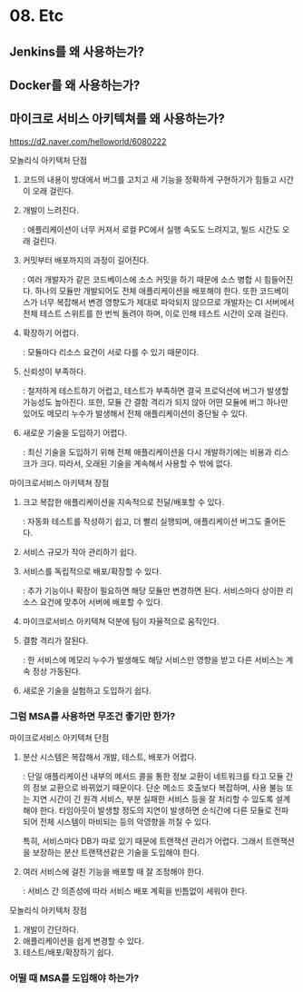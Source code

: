 # 08. Etc

## Jenkins를 왜 사용하는가?





## Docker를 왜 사용하는가?





## 마이크로 서비스 아키텍쳐를 왜 사용하는가?

https://d2.naver.com/helloworld/6080222

모놀리식 아키텍처 단점

1. 코드의 내용이 방대에서 버그를 고치고 새 기능을 정확하게 구현하기가 힘들고 시간이 오래 걸린다.

2. 개발이 느려진다.

   : 애플리케이션이 너무 커져서 로컬 PC에서 실행 속도도 느려지고, 빌드 시간도 오래 걸린다.

3. 커밋부터 배포까지의 과정이 길어진다.

   : 여러 개발자가 같은 코드베이스에 소스 커밋을 하기 때문에 소스 병합 시 힘들어진다. 하나의 모듈만 개발되어도 전체 애플리케이션을 배포해야 한다. 또한 코드베이스가 너무 복잡해서 변경 영향도가 제대로 파악되지 않으므로 개발자는 CI 서버에서 전체 테스트 스위트를 한 번씩 돌려야 하며, 이로 인해 테스트 시간이 오래 걸린다.

4. 확장하기 어렵다.

   : 모듈마다 리소스 요건이 서로 다를 수 있기 때문이다.

5. 신뢰성이 부족하다.

   : 철저하게 테스트하기 어렵고, 테스트가 부족하면 결국 프로덕션에 버그가 발생할 가능성도 높아진다. 또한, 모듈 간 결함 격리가 되지 않아 어떤 모듈에 버그 하나만 있어도 메모리 누수가 발생해서 전체 애플리케이션이 중단될 수 있다.

6. 새로운 기술을 도입하기 어렵다.

   : 최신 기술을 도입하기 위해 전체 애플리케이션을 다시 개발하기에는 비용과 리스크가 크다. 따라서, 오래된 기술을 계속해서 사용할 수 밖에 없다.

마이크로서비스 아키텍쳐 장점

1. 크고 복잡한 애플리케이션을 지속적으로 전달/배포할 수 있다.

   : 자동화 테스트를 작성하기 쉽고, 더 빨리 실행되며, 애플리케이션 버그도 줄어든다.

2. 서비스 규모가 작아 관리하기 쉽다.

3. 서비스를 독립적으로 배포/확장할 수 있다.

   : 추가 기능이나 확장이 필요하면 해당 모듈만 변경하면 된다. 서비스마다 상이한 리소스 요건에 맞추어 서버에 배포할 수 있다.

4. 마이크로서비스 아키텍쳐 덕분에 팀이 자율적으로 움직인다.

5. 결함 격리가 잘된다.

   : 한 서비스에 메모리 누수가 발생해도 해당 서비스만 영향을 받고 다른 서비스는 계속 정상 가동된다.

6. 새로운 기술을 실험하고 도입하기 쉽다.

### 그럼 MSA를 사용하면 무조건 좋기만 한가?

마이크로서비스 아키텍쳐 단점

1. 분산 시스템은 복잡해서 개발, 테스트, 배포가 어렵다.

   : 단일 애플리케이션 내부의 메서드 콜을 통한 정보 교환이 네트워크를 타고 모듈 간의 정보 교환으로 바뀌었기 때문이다. 단순 메소드 호출보다 복잡하며, 사용 불능 또는 지연 시간이 긴 원격 서비스, 부분 실패한 서비스 등을 잘 처리할 수 있도록 설계해야 한다. 타임아웃이 발생할 정도의 지연이 발생하면 순식간에 다른 모듈로 전파되어 전체 시스템이 마비되는 등의 악영향을 끼칠 수 있다.

   특히, 서비스마다 DB가 따로 있기 때문에 트랜잭션 관리가 어렵다. 그래서 트랜잭션을 보장하는 분산 트랜잭션같은 기술을 도입해야 한다.

2. 여러 서비스에 걸친 기능을 배포할 때 잘 조정해야 한다.

   : 서비스 간 의존성에 따라 서비스 배포 계획을 빈틈없이 세워야 한다.

모놀리식 아키텍처 장점

1. 개발이 간단하다.
2. 애플리케이션을 쉽게 변경할 수 있다.
3. 테스트/배포/확장하기 쉽다.

### 어떨 때 MSA를 도입해야 하는가?